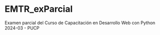 # EMTR_exParcial
Examen parcial del Curso de Capacitación en Desarrollo Web con Python 2024-03 - PUCP
